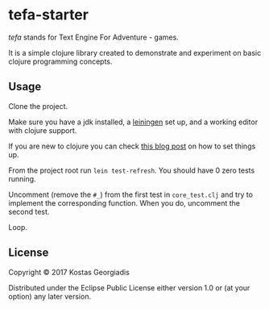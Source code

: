 # tefa-starter

_tefa_ stands for Text Engine For Adventure - games.

It is a simple clojure library created to demonstrate and experiment
on basic clojure programming concepts.

## Usage

Clone the project.

Make sure you have a jdk installed, a [leiningen](https://leiningen.org/)
set up, and a working editor with clojure support.

If you are new to clojure you can check
[this blog post](https://kongeor.github.io/posts/2016-10-08-getting-started-with-clojure-and-lighttable/)
on how to set things up.

From the project root run `lein test-refresh`. You should have 0 zero tests running.

Uncomment (remove the `#_`) from the first test in `core_test.clj` and try to implement
the corresponding function. When you do, uncomment the second test.

Loop.


## License

Copyright © 2017 Kostas Georgiadis

Distributed under the Eclipse Public License either version 1.0 or (at
your option) any later version.
